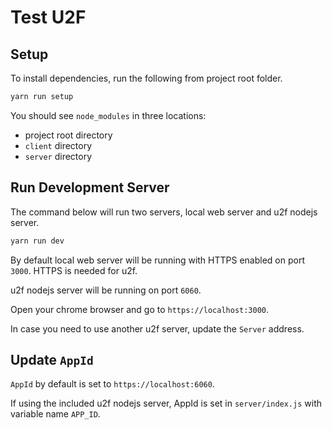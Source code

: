# Test U2F

## Setup

To install dependencies, run the following from project root folder.

```bash
yarn run setup
```

You should see `node_modules` in three locations:

- project root directory
- `client` directory
- `server` directory

## Run Development Server

The command below will run two servers, local web server and u2f nodejs server.

```bash
yarn run dev
```

By default local web server will be running with HTTPS enabled on port `3000`. HTTPS is needed for u2f.

u2f nodejs server will be running on port `6060`.

Open your chrome browser and go to `https://localhost:3000`.

In case you need to use another u2f server, update the `Server` address.

## Update `AppId`

`AppId` by default is set to `https://localhost:6060`.

If using the included u2f nodejs server, AppId is set in `server/index.js` with variable name `APP_ID`.
